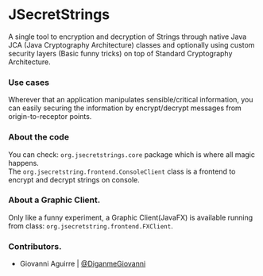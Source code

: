 # JSecretStrings

A single tool to encryption and decryption of Strings through native Java JCA (Java Cryptography Architecture) classes
and optionally using custom security layers (Basic funny tricks) on top of Standard Cryptography Architecture.

### Use cases
Wherever that an application manipulates sensible/critical information, you can
easily securing the information by encrypt/decrypt messages from origin-to-receptor points.

### About the code
You can check: ```org.jsecretstrings.core``` package which is where all magic happens.<br/>
The ```org.jsecretstring.frontend.ConsoleClient``` class is a frontend to encrypt and decrypt strings on console.

### About a Graphic Client.
Only like a funny experiment, a Graphic Client(JavaFX) is available running from
class: ```org.jsecretstring.frontend.FXClient```.

### Contributors.

 * Giovanni Aguirre | [@DiganmeGiovanni](http://twitter.com/DiganmeGiovanni)
